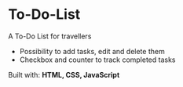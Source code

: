 # To-Do-List

A To-Do List for travellers  

* Possibility to add tasks, edit and delete them  
* Checkbox and counter to track completed tasks

Built with: **HTML, CSS, JavaScript**
